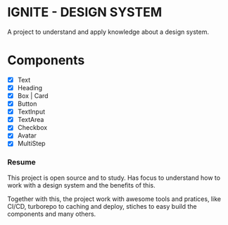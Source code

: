 # IGNITE - DESIGN SYSTEM

A project to understand and apply knowledge about a design system.

# Components

- [x] Text
- [x] Heading
- [x] Box | Card
- [x] Button
- [x] TextInput
- [x] TextArea
- [x] Checkbox
- [x] Avatar
- [x] MultiStep

### Resume

This project is open source and to study. Has focus to understand how to work with a design system and the benefits of this. 

Together with this, the project work with awesome tools and pratices, like CI/CD, turborepo to caching and deploy, stiches to easy build the components and many others.
